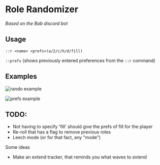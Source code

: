 # Role Randomizer
_Based on the Bab discord bot_
## Usage

``::r <name> <prefs>(a/2/c/h/d/fill)``

``::prefs`` (shows previously entered preferences from the ``::r`` command)

## Examples
![rando example](https://media1.giphy.com/media/T3EyEHbt3cpHiQFzDA/giphy.gif)

![prefs example](https://media0.giphy.com/media/gqlMiZ7TmErK1X9Tov/giphy.gif)

## TODO:
- Not having to specify 'fill' should give the prefs of fill for the player
- Re-roll that has a flag to remove previous roles
- Leech mode (or for that fact, any "mode")

Some ideas
- Make an extend tracker, that reminds you what waves to extend
